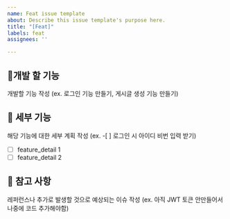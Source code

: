 ```yaml
---
name: Feat issue template
about: Describe this issue template's purpose here.
title: "[Feat]"
labels: feat
assignees: ''

---
```


## 🔨개발 할 기능
개발할 기능 작성 (ex. 로그인 기능 만들기, 게시글 생성 기능 만들기)

## 🧩 세부 기능
해당 기능에 대한 세부 계획 작성 (ex. -[ ] 로그인 시 아이디 비번 입력 받기)
- [ ] feature_detail 1
- [ ] feature_detail 2

## 📖 참고 사항
레퍼런스나 추가로 발생할 것으로 예상되는 이슈 작성 (ex. 아직 JWT 토큰 안만들어서 나중에 코드 추가해야함)
